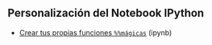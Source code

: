 ## Personalización del Notebook IPython

- [Crear tus propias funciones `%%mágicas`](https://github.com/mondeja/fullstack/tree/master/backend/src/005-entorno_de_ejecucion/ipynb/customize/magics.ipynb) (ipynb)